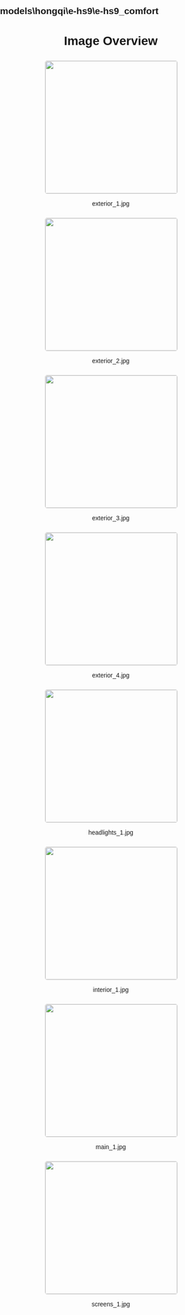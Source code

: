 ## models\hongqi\e-hs9\e-hs9_comfort
<style>
    body {
        font-family: Arial, sans-serif;
        margin: 0;
        padding: 0;
    }
    .image-gallery {
        display: flex;
        flex-wrap: wrap;
        gap: 10px;
        justify-content: center;
        padding: 10px;
    }
    .image-gallery img {
        width: 300px;
        height: auto;
        border: 1px solid #ddd;
        border-radius: 5px;
    }
    .image-gallery div {
        flex: 1 1 calc(33.333% - 20px); /* Three images per row on large screens */
        max-width: 300px;
        text-align: center;
    }
    @media (max-width: 768px) {
        .image-gallery div {
            flex: 1 1 calc(50% - 20px); /* Two images per row on medium screens */
        }
    }
    @media (max-width: 480px) {
        .image-gallery div {
            flex: 1 1 100%; /* One image per row on small screens */
        }
    }
</style>
<h1 style ="text-align: center;"> Image Overview </h1> <div class="image-gallery">
<div>
<img src="https://media.evkx.net/multimedia/models/hongqi/e-hs9/e-hs9_comfort/exterior_1_st.jpg">
<p>exterior_1.jpg</p>
</div>
<div>
<img src="https://media.evkx.net/multimedia/models/hongqi/e-hs9/e-hs9_comfort/exterior_2_st.jpg">
<p>exterior_2.jpg</p>
</div>
<div>
<img src="https://media.evkx.net/multimedia/models/hongqi/e-hs9/e-hs9_comfort/exterior_3_st.jpg">
<p>exterior_3.jpg</p>
</div>
<div>
<img src="https://media.evkx.net/multimedia/models/hongqi/e-hs9/e-hs9_comfort/exterior_4_st.jpg">
<p>exterior_4.jpg</p>
</div>
<div>
<img src="https://media.evkx.net/multimedia/models/hongqi/e-hs9/e-hs9_comfort/headlights_1_st.jpg">
<p>headlights_1.jpg</p>
</div>
<div>
<img src="https://media.evkx.net/multimedia/models/hongqi/e-hs9/e-hs9_comfort/interior_1_st.jpg">
<p>interior_1.jpg</p>
</div>
<div>
<img src="https://media.evkx.net/multimedia/models/hongqi/e-hs9/e-hs9_comfort/main_1_st.jpg">
<p>main_1.jpg</p>
</div>
<div>
<img src="https://media.evkx.net/multimedia/models/hongqi/e-hs9/e-hs9_comfort/screens_1_st.jpg">
<p>screens_1.jpg</p>
</div>
</div>
